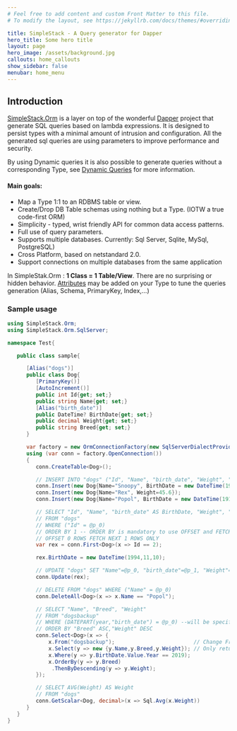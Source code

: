 ```yaml
---
# Feel free to add content and custom Front Matter to this file.
# To modify the layout, see https://jekyllrb.com/docs/themes/#overriding-theme-defaults

title: SimpleStack - A Query generator for Dapper
hero_title: Some hero title
layout: page
hero_image: /assets/background.jpg
callouts: home_callouts
show_sidebar: false
menubar: home_menu
---
```

## Introduction

[SimpleStack.Orm](https://github.com/SimpleStack/simplestack.orm) is a layer on top of the wonderful [Dapper](https://github.com/StackExchange/dapper-dot-net/) project that generate SQL queries based on lambda expressions. It is designed to persist types with a minimal amount of intrusion and configuration. All the generated sql queries are using parameters to improve performance and security.  
  
By using Dynamic queries it is also possible to generate queries without a corresponding Type, see [Dynamic Queries](/query/select_async_dyn) for more information.  
  
#### Main goals:  

* Map a Type 1:1 to an RDBMS table or view.
* Create/Drop DB Table schemas using nothing but a Type. (IOTW a true code-first ORM)  
* Simplicity - typed, wrist friendly API for common data access patterns.  
* Full use of query parameters.  
* Supports multiple databases. Currently: Sql Server, Sqlite, MySql, PostgreSQL)  
* Cross Platform, based on netstandard 2.0.  
* Support connections on multiple databases from the same application  
  
In SimpleStak.Orm : **1 Class = 1 Table/View**. There are no surprising or hidden behavior.  [Attributes](/attributes) may be added on your Type to tune the queries generation (Alias, Schema, PrimaryKey, Index,...)

### Sample usage

```csharp
using SimpleStack.Orm;
using SimpleStack.Orm.SqlServer;

namespace Test{

   public class sample{

      [Alias("dogs")]
      public class Dog{
         [PrimaryKey()]
         [AutoIncrement()]
         public int Id{get; set;}
         public string Name{get; set;}
         [Alias("birth_date")]
         public DateTime? BirthDate{get; set;}
         public decimal Weight{get; set;}
         public string Breed{get; set;}
      }

      var factory = new OrmConnectionFactory(new SqlServerDialectProvider(), "server=...");
      using (var conn = factory.OpenConnection())
      {
         conn.CreateTable<Dog>();

         // INSERT INTO "dogs" ("Id", "Name", "birth_date", "Weight", "Breed" ) VALUES (@p_0, @p_1, @p_2, @p_3, @p_4)
         conn.Insert(new Dog{Name="Snoopy", BirthDate = new DateTime(1950,10,01), Weight=25.4});
         conn.Insert(new Dog{Name="Rex", Weight=45.6});
         conn.Insert(new Dog{Name="Popol", BirthDate = new DateTime(1918,09,13), Weight=2});

         // SELECT "Id", "Name", "birth_date" AS BirthDate, "Weight", "Breed"
         // FROM "dogs"
         // WHERE ("Id" = @p_0)
         // ORDER BY 1 -- ORDER BY is mandatory to use OFFSET and FETCH clause in SQLServer
         // OFFSET 0 ROWS FETCH NEXT 1 ROWS ONLY
         var rex = conn.First<Dog>(x => Id == 2);

         rex.BirthDate = new DateTime(1994,11,10);

         // UPDATE "dogs" SET "Name"=@p_0, "birth_date"=@p_1, "Weight"=@p_2, "Breed"=@p_3 WHERE "Id"=@p_4
         conn.Update(rex);

         // DELETE FROM "dogs" WHERE ("Name" = @p_0)
         conn.DeleteAll<Dog>(x => x.Name == "Popol");

         // SELECT "Name", "Breed", "Weight"
         // FROM "dogsbackup"
         // WHERE (DATEPART(year,"birth_date") = @p_0) --will be specific depending on database
         // ORDER BY "Breed" ASC,"Weight" DESC
         conn.Select<Dog>(x => {
             x.From("dogsbackup");                         // Change From clause
             x.Select(y => new {y.Name,y.Breed,y.Weight}); // Only return some fields
             x.Where(y => y.BirthDate.Value.Year == 2019);
             x.OrderBy(y => y.Breed)
              .ThenByDescending(y => y.Weight);
         });

         // SELECT AVG(Weight) AS Weight
         // FROM "dogs"
         conn.GetScalar<Dog, decimal>(x => Sql.Avg(x.Weight))
      }
   }
}
```